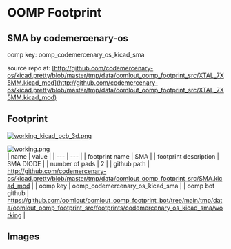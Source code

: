 # OOMP Footprint  
## SMA  by codemercenary-os  
  
oomp key: oomp_codemercenary_os_kicad_sma  
  
source repo at: [http://github.com/codemercenary-os/kicad.pretty/blob/master/tmp/data/oomlout_oomp_footprint_src/XTAL_7X5MM.kicad_mod](http://github.com/codemercenary-os/kicad.pretty/blob/master/tmp/data/oomlout_oomp_footprint_src/XTAL_7X5MM.kicad_mod)  
## Footprint  
  
[![working_kicad_pcb_3d.png](working_kicad_pcb_3d_600.png)](working_kicad_pcb_3d.png)  
  
[![working.png](working_600.png)](working.png)  
| name | value | 
| --- | --- | 
| footprint name | SMA | 
| footprint description | SMA DIODE | 
| number of pads | 2 | 
| github path | http://github.com/codemercenary-os/kicad.pretty/blob/master/tmp/data/oomlout_oomp_footprint_src/SMA.kicad_mod | 
| oomp key | oomp_codemercenary_os_kicad_sma | 
| oomp bot github | https://github.com/oomlout/oomlout_oomp_footprint_bot/tree/main/tmp/data/oomlout_oomp_footprint_src/footprints/codemercenary_os_kicad_sma/working | 
## Images  
